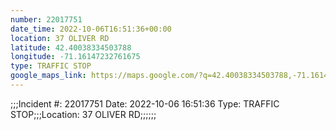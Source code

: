 ```yaml
---
number: 22017751
date_time: 2022-10-06T16:51:36+00:00
location: 37 OLIVER RD
latitude: 42.40038334503788
longitude: -71.16147232761675
type: TRAFFIC STOP
google_maps_link: https://maps.google.com/?q=42.40038334503788,-71.16147232761675
---
```


;;;Incident #: 22017751  Date: 2022-10-06 16:51:36   Type: TRAFFIC STOP;;;Location: 37 OLIVER RD;;;;;;
